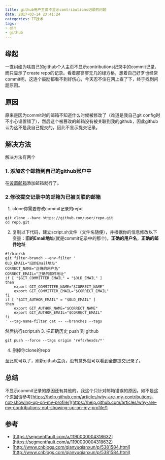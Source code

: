 ```yaml
---
title: github用户主页不显示contributions记录的问题
date: 2017-03-14 23:41:24
categories: IT技术
tags:
- git
- github
---
```

## 缘起
一直纠结为啥自己的github个人主页不显示contributions记录中的commit记录，而只显示了create repo的记录。看着那寥寥无几的绿方格，想着自己好歹也经常commit呢，这连个鼓励都看不到好伤心，今天忍不住在网上查了下，终于找到问题原因。

## 原因
原来是因为commit时的邮箱不知道什么时候被修改了（难道是我自己git config时不小心设置错了），然后这个被篡改的邮箱没有被关联到我的github，因此github认为这不是我自己提交的，因此不显示提交记录。

## 解决方法
解决方法有两个
### 1. 添加这个邮箱到自己的github账户中
在[设置邮箱](https://github.com/settings/emails)添加邮箱就行了。

### 2.修改提交记录中的邮箱为已被关联的邮箱
1. clone你需要修改commit记录的repo
```
git clone --bare https://github.com/user/repo.git
cd repo.git
```
2. 复制以下代码，建立script.sh文件（文件名随便），并根据你的信息修改以下变量：**旧的Email地址**(就是commit记录中的那个)，**正确的用户名**，**正确的邮件地址**
```
#!/bin/sh
git filter-branch --env-filter '
OLD_EMAIL="旧的Email地址"
CORRECT_NAME="正确的用户名"
CORRECT_EMAIL="正确的邮件地址"
if [ "$GIT_COMMITTER_EMAIL" = "$OLD_EMAIL" ]
then
    export GIT_COMMITTER_NAME="$CORRECT_NAME"
    export GIT_COMMITTER_EMAIL="$CORRECT_EMAIL"
fi
if [ "$GIT_AUTHOR_EMAIL" = "$OLD_EMAIL" ]
then
    export GIT_AUTHOR_NAME="$CORRECT_NAME"
    export GIT_AUTHOR_EMAIL="$CORRECT_EMAIL"
fi
' --tag-name-filter cat -- --branches --tags
```
然后执行script.sh
3. 把正确历史 push 到 github
```
git push --force --tags origin 'refs/heads/*'
```
4. 删掉你clone的repo

至此就可以了，刷新github主页，没有意外就可以看到全部提交记录了。

## 总结
不显示commit记录的原因还有其他的，我这个只针对邮箱错误的原因，如不是这个原因请参考[https://help.github.com/articles/why-are-my-contributions-not-showing-up-on-my-profile/](https://help.github.com/articles/why-are-my-contributions-not-showing-up-on-my-profile/)

## 参考
- [https://segmentfault.com/a/1190000004318632](https://segmentfault.com/a/1190000004318632)
- [http://www.cnblogs.com/qianyuqianxun/p/5381584.html](http://www.cnblogs.com/qianyuqianxun/p/5381584.html)
